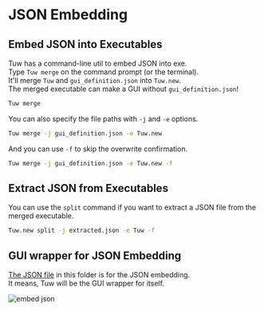 # JSON Embedding

## Embed JSON into Executables

Tuw has a command-line util to embed JSON into exe.  
Type `Tuw merge` on the command prompt (or the terminal).  
It'll merge `Tuw` and `gui_definition.json` into `Tuw.new`.  
The merged executable can make a GUI without `gui_definition.json`!  

```bash
Tuw merge
```

You can also specify the file paths with `-j` and `-e` options.  

```bash
Tuw merge -j gui_definition.json -e Tuw.new
```

And you can use `-f` to skip the overwrite confirmation.  

```bash
Tuw merge -j gui_definition.json -e Tuw.new -f
```

## Extract JSON from Executables

You can use the `split` command if you want to extract a JSON file from the merged executable.  

```bash
Tuw.new split -j extracted.json -e Tuw -f
```

## GUI wrapper for JSON Embedding

[The JSON file](./gui_definition.json) in this folder is for the JSON embedding.  
It means, Tuw will be the GUI wrapper for itself.  

![embed json](https://github.com/matyalatte/Tuw/assets/69258547/5862595c-bf66-4506-9b6a-9ad3b85fcc28)  
